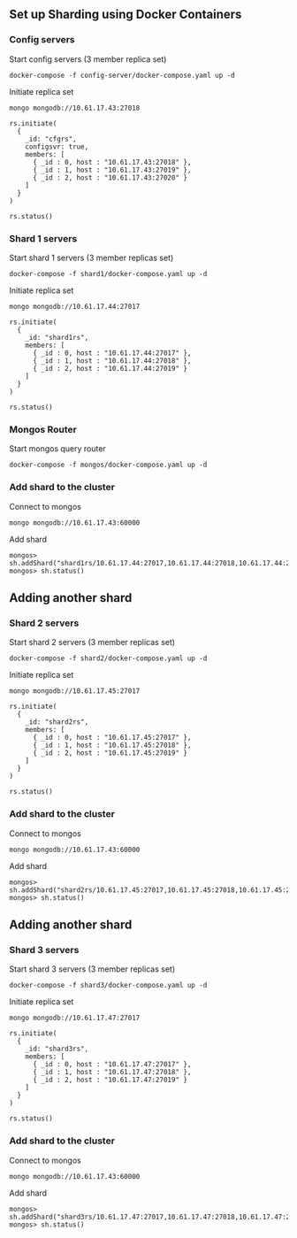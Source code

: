 ## Set up Sharding using Docker Containers

### Config servers
Start config servers (3 member replica set)
```
docker-compose -f config-server/docker-compose.yaml up -d
```
Initiate replica set
```
mongo mongodb://10.61.17.43:27018
```
```
rs.initiate(
  {
    _id: "cfgrs",
    configsvr: true,
    members: [
      { _id : 0, host : "10.61.17.43:27018" },
      { _id : 1, host : "10.61.17.43:27019" },
      { _id : 2, host : "10.61.17.43:27020" }
    ]
  }
)

rs.status()
```

### Shard 1 servers
Start shard 1 servers (3 member replicas set)
```
docker-compose -f shard1/docker-compose.yaml up -d
```
Initiate replica set
```
mongo mongodb://10.61.17.44:27017
```
```
rs.initiate(
  {
    _id: "shard1rs",
    members: [
      { _id : 0, host : "10.61.17.44:27017" },
      { _id : 1, host : "10.61.17.44:27018" },
      { _id : 2, host : "10.61.17.44:27019" }
    ]
  }
)

rs.status()
```

### Mongos Router
Start mongos query router
```
docker-compose -f mongos/docker-compose.yaml up -d
```

### Add shard to the cluster
Connect to mongos
```
mongo mongodb://10.61.17.43:60000
```
Add shard
```
mongos> sh.addShard("shard1rs/10.61.17.44:27017,10.61.17.44:27018,10.61.17.44:27019")
mongos> sh.status()
```
## Adding another shard
### Shard 2 servers
Start shard 2 servers (3 member replicas set)
```
docker-compose -f shard2/docker-compose.yaml up -d
```
Initiate replica set
```
mongo mongodb://10.61.17.45:27017
```
```
rs.initiate(
  {
    _id: "shard2rs",
    members: [
      { _id : 0, host : "10.61.17.45:27017" },
      { _id : 1, host : "10.61.17.45:27018" },
      { _id : 2, host : "10.61.17.45:27019" }
    ]
  }
)

rs.status()
```
### Add shard to the cluster
Connect to mongos
```
mongo mongodb://10.61.17.43:60000
```
Add shard
```
mongos> sh.addShard("shard2rs/10.61.17.45:27017,10.61.17.45:27018,10.61.17.45:27019")
mongos> sh.status()
```

## Adding another shard
### Shard 3 servers
Start shard 3 servers (3 member replicas set)
```
docker-compose -f shard3/docker-compose.yaml up -d
```
Initiate replica set
```
mongo mongodb://10.61.17.47:27017
```
```
rs.initiate(
  {
    _id: "shard3rs",
    members: [
      { _id : 0, host : "10.61.17.47:27017" },
      { _id : 1, host : "10.61.17.47:27018" },
      { _id : 2, host : "10.61.17.47:27019" }
    ]
  }
)

rs.status()
```
### Add shard to the cluster
Connect to mongos
```
mongo mongodb://10.61.17.43:60000
```
Add shard
```
mongos> sh.addShard("shard3rs/10.61.17.47:27017,10.61.17.47:27018,10.61.17.47:27019")
mongos> sh.status()
```
